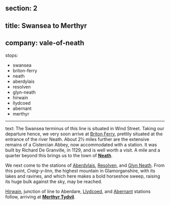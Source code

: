 section: 2
----
title: Swansea to Merthyr
----
company: vale-of-neath
----
stops:
- swansea
- briton-ferry
- neath
- aberdylais
- resolven
- glyn-neath
- hirwain
- llydcoed
- abernant
- merthyr
----
text: The Swansea terminus of this line is situated in Wind Street. Taking our departure hence, we very soon arrive at [Briton Ferry](/stations/briton-ferry), prettily situated at the entrance of the river Neath. About 2½ miles further are the extensive remains of a Cistercian Abbey, now accommodated with a station. It
was built by Richard De Granville, in 1129, and is well worth a visit. A mile and a quarter beyond
this brings us to the town of
**[Neath](/stations/neath)**.

We next come to the stations of [Aberdylais](/stations/aberdylais), [Resolven](/stations/resolven), and [Glyn Neath](/stations/glyn-neath). From this point, *Craig-y-linn*, the highest mountain in Glamorganshire, with its lakes and ravines, and which here makes a bold horseshoe sweep, raising its huge bulk against the sky, may be reached.

[Hirwain](/stations/hirwain), junction of line to Aberdare, [Llydcoed](/stations/llydcoed), and [Abernant](/stations/abernant) stations follow, arriving at **[Merthyr Tydvil](/stations/merthyr)**.
